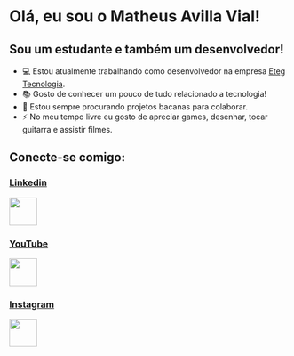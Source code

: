 # Olá, eu sou o Matheus Avilla Vial!

## Sou um estudante e também um desenvolvedor!
- 💻 Estou atualmente trabalhando como desenvolvedor na empresa <a href="https://www.eteg.com.br/">Eteg Tecnologia</a>.
- 📚 Gosto de conhecer um pouco de tudo relacionado a tecnologia!
- 🤝 Estou sempre procurando projetos bacanas para colaborar.
- ⚡ No meu tempo livre eu gosto de apreciar games, desenhar, tocar guitarra e assistir filmes.

## Conecte-se comigo:

### <a href="https://www.linkedin.com/in/matheus-avilla-vial-716b791a7">Linkedin</a>
<a href="https://www.linkedin.com/in/matheus-avilla-vial-716b791a7"><img src="https://cdn.icon-icons.com/icons2/3041/PNG/512/linkedin_logo_icon_189225.png" height="50px"></a>  

### <a href="https://www.youtube.com/channel/UC3jT7Mzt1l7aAudQyluCSvQ">YouTube</a>
<a href="https://www.youtube.com/channel/UC3jT7Mzt1l7aAudQyluCSvQ"><img src="https://i.pinimg.com/564x/21/22/ee/2122ee7f9df41666d2ff5c634d6a5c2d.jpg" height="50px"></a>

### <a href="https://www.instagram.com/avillamat/">Instagram</a>
<a href="https://www.instagram.com/avillamat/"><img href="https://www.instagram.com/avillamat/" src="https://possetem.com.br/wp-content/uploads/2019/08/K1gOgV-logo-instagram-cut-out-png.png" height="50px"></a>
